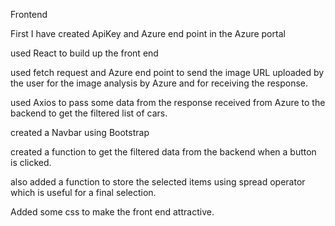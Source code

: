 Frontend

First I have created ApiKey and Azure end point in the Azure portal

used React to build up the front end

used fetch request and Azure end point to send the image URL uploaded by the user for the image analysis by Azure and for receiving the response.

used Axios to pass some data from the response received from Azure to the backend to get the filtered list of cars.

created a Navbar using Bootstrap

created a function to get the filtered data from the backend when a button is clicked.

also added a function to store the selected items using spread operator which is useful for a final selection.

Added some css to make the front end attractive.





